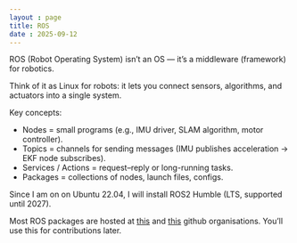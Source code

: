 ```yaml
---
layout : page
title: ROS
date : 2025-09-12
---
```


ROS (Robot Operating System) isn’t an OS — it’s a middleware (framework) for robotics.

Think of it as Linux for robots: it lets you connect sensors, algorithms, and actuators into a single system.

Key concepts:

-  Nodes = small programs (e.g., IMU driver, SLAM algorithm, motor controller).
-  Topics = channels for sending messages (IMU publishes acceleration → EKF node subscribes).
-  Services / Actions = request–reply or long-running tasks.
-  Packages = collections of nodes, launch files, configs.

Since I am on on Ubuntu 22.04, I will install ROS2 Humble (LTS, supported until 2027).

Most ROS packages are hosted at [this](github.com/ros2) and [this](github.com/ros-planning) github organisations. You’ll use this for contributions later.
